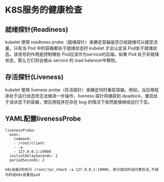 # K8S服务的健康检查


## 就绪探针(Readiness)

kubelet 使用 readiness probe（就绪探针）来确定容器是否已经就绪可以接受流量。只有当 Pod 中的容器都处于就绪状态时 kubelet 才会认定该 Pod处于就绪状态。该信号的作用是控制哪些 Pod应该作为service的后端。如果 Pod 处于非就绪状态，那么它们将会被从 service 的 load balancer中移除。


## 存活探针(Liveness)


kubelet 使用 liveness probe（存活探针）来确定何时重启容器。例如，当应用程序处于运行状态但无法做进一步操作，liveness 探针将捕获到 deadlock，重启处于该状态下的容器，使应用程序在存在 bug 的情况下依然能够继续运行下去。

 
## YAML配置livenessProbe

```
livenessProbe:
  exec:
    command:
    - /root/client
    - -a
    - 127.0.0.1:19000
  initialDelaySeconds: 2
  periodSeconds: 2

k8s会每2秒执行 /root/rpc_check -a 127.0.0.1:19000, 执行成功的话代表存活,不成功的话k8s会重启pod
```
